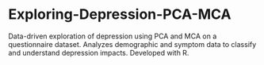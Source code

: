 # Exploring-Depression-PCA-MCA
Data-driven exploration of depression using PCA and MCA on a questionnaire dataset. Analyzes demographic and symptom data to classify and understand depression impacts. Developed with R.
